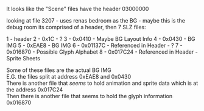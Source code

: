 
It looks like the "Scene" files have the header 03000000

looking at file 3207 - uses renas bedroom as the BG - maybe this is the debug room
its comprised of a header, then 7 SLZ files:

1 - header
2 - 0x1C - ?
3 - 0x0410 - Maybe BG Layout Info
4 - 0x0430 - BG IMG
5 - 0xEAE8 - BG IMG
6 - 0x01137C - Referenced in Header - ?
7 - 0x016870 - Possible Glyph Alphabet
8 - 0x017C24 - Referenced in Header - Sprite Sheets

Some of these files are the actual BG IMG  
E.G. the files split at address 0xEAE8 and 0x0430  
There is another file that *seems* to hold animation and sprite data which is at the address 0x017C24  
Then there is another file that seems to hold the glyph information 0x016870  
